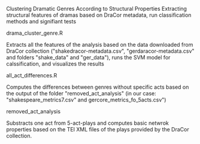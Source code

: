 Clustering Dramatic Genres According to Structural Properties
Extracting structural features of dramas based on DraCor metadata, run classification methods and signifiant tests

drama_cluster_genre.R

Extracts all the features of the analysis based on the data downloaded from DraCor collection 
("shakedracor-metadata.csv", "gerdaracor-metadata.csv" and folders "shake_data" and "ger_data"), 
runs the SVM model for calssification, and visualizes the results

all_act_differences.R

Computes the differences between genres without specific acts based on the output of the folder "removed_act_analysis" 
(in our case: "shakespeare_metrics7.csv" and gercore_metrics_fo_5acts.csv")

removed_act_analysis

Substracts one act from 5-act-plays and computes basic netwrok properties based on the TEI XML files of the plays provided by the DraCor collection.
